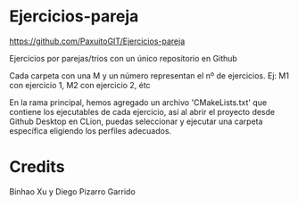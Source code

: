 # Ejercicios-pareja
https://github.com/PaxuitoGIT/Ejercicios-pareja

Ejercicios por parejas/trios con un único repositorio en Github 

Cada carpeta con una M y un número representan el nº de ejercicios. Ej: M1 con ejercicio 1, M2 con ejercicio 2, étc

En la rama principal, hemos agregado un archivo 'CMakeLists.txt' que contiene los ejecutables de cada ejercicio, así al abrir el proyecto desde Github Desktop en CLion, puedas seleccionar y ejecutar una carpeta específica eligiendo los perfiles adecuados.

# Credits

Binhao Xu y Diego Pizarro Garrido
